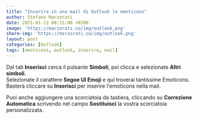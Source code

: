 ```yaml
---
title: "Inserire in una mail di Outlook le emoticons"
author: Stefano Marzorati
date: 2021-01-12 08:15:00 +0200
image: 'https://marzorati.co/img/outlook.png'
share-img: 'https://marzorati.co/img/outlook.png'
layout: post
categories: [Outlook]
tags: [emoticons, outlook, inserire, mail]
---
```

Dal tab **Inserisci** cerca il pulsante **Simboli**, poi clicca e selezionate **Altri simboli**.   
Selezionate il carattere **Segoe UI Emoji** e qui troverai tantissime Emoticons.   
Basterà cliccare su **Inserisci** per inserire l'emoticons nella mail.   

Puoi anche aggiungere una scorciatoia da tastiera, cliccando su **Correzione Automatica** scrivendo nel campo **Sostituisci** la vostra scorciatoia personalizzata.   
